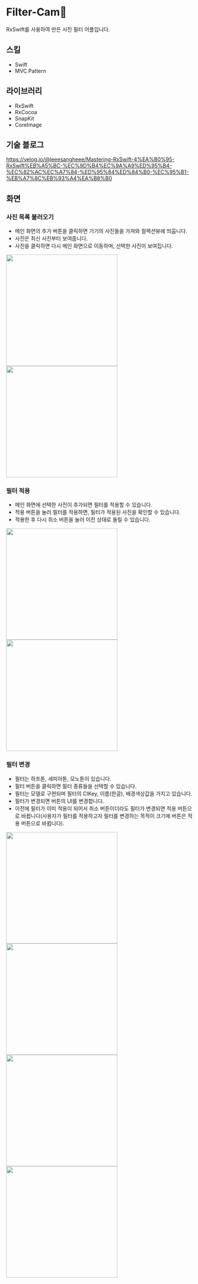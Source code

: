 # Filter-Cam🌆
RxSwift를 사용하여 만든 사진 필터 어플입니다.

## 스킬
- Swift
- MVC Pattern

## 라이브러리
- RxSwift
- RxCocoa
- SnapKit
- CoreImage

## 기술 블로그
https://velog.io/@leeesangheee/Mastering-RxSwift-4%EA%B0%95-RxSwift%EB%A5%BC-%EC%9D%B4%EC%9A%A9%ED%95%B4-%EC%82%AC%EC%A7%84-%ED%95%84%ED%84%B0-%EC%95%B1-%EB%A7%8C%EB%93%A4%EA%B8%B0

## 화면

### 사진 목록 불러오기
- 메인 화면의 추가 버튼을 클릭하면 기기의 사진들을 가져와 컬렉션뷰에 띄웁니다.
- 사진은 최신 사진부터 보여줍니다.
- 사진을 클릭하면 다시 메인 화면으로 이동하며, 선택한 사진이 보여집니다.

<img src="https://user-images.githubusercontent.com/61302874/138222464-ed4328b7-f4ef-474c-92c1-dbbd5aeb8fda.gif" width="300" align="left" >
<img src="https://user-images.githubusercontent.com/61302874/138220683-bcf98ab2-bffc-4ca8-adeb-026567be1d82.png" width="300" >

### 필터 적용
- 메인 화면에 선택한 사진이 추가되면 필터를 적용할 수 있습니다.
- 적용 버튼을 눌러 필터를 적용하면, 필터가 적용된 사진을 확인할 수 있습니다.
- 적용한 후 다시 취소 버튼을 눌러 이전 상태로 돌릴 수 있습니다.

<img src="https://user-images.githubusercontent.com/61302874/138222629-04935a38-02a9-4452-a4ff-a8a923a4b36f.gif" width="300" align="left" >
<img src="https://user-images.githubusercontent.com/61302874/138222958-5954a2b8-5c8d-4626-9dbe-f1a285fc998f.png" width="300" >

### 필터 변경
- 필터는 하프톤, 세피아톤, 모노톤이 있습니다.
- 필터 버튼을 클릭하면 필터 종류들을 선택할 수 있습니다.
- 필터는 모델로 구현되며 필터의 CIKey, 이름(한글), 배경색상값을 가지고 있습니다.
- 필터가 변경되면 버튼의 UI를 변경합니다.
- 이전에 필터가 이미 적용이 되어서 취소 버튼이더라도 필터가 변경되면 적용 버튼으로 바뀝니다(사용자가 필터를 적용하고자 필터를 변경하는 목적이 크기에 버튼은 적용 버튼으로 바뀝니다).

<img src="https://user-images.githubusercontent.com/61302874/138222797-12c32191-fbb5-4b2f-a942-a40c9a291e51.gif" width="300" align="left" >
<img src="https://user-images.githubusercontent.com/61302874/138222988-e34c1de1-fc75-4105-bfde-eeb9f67d8e99.png" width="300" >

<img src="https://user-images.githubusercontent.com/61302874/138220905-05e88c3b-4376-481f-ae88-ec0d855f93f3.png" width="300" align="left" >
<img src="https://user-images.githubusercontent.com/61302874/138220929-bdcffd68-50c0-44b4-90ac-a559531a83b0.png" width="300" >
